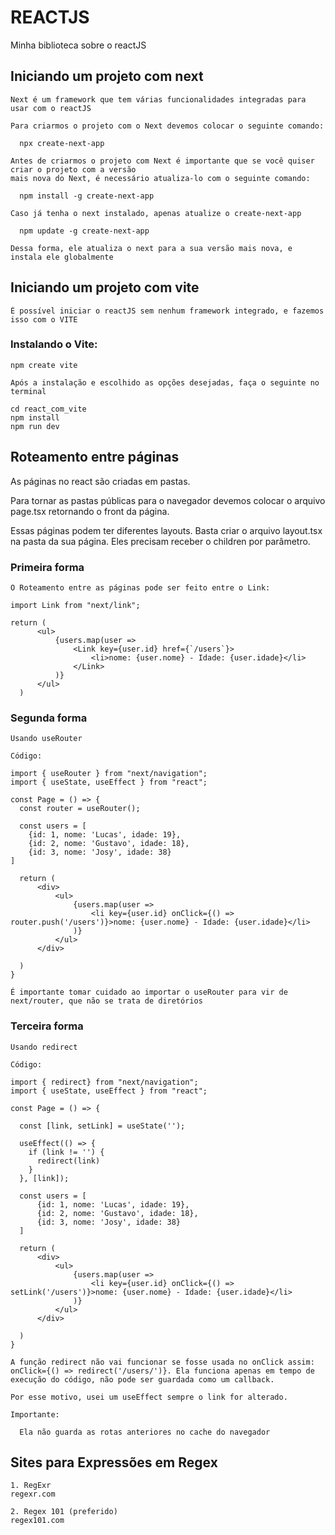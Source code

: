 # REACTJS 

  Minha biblioteca sobre o reactJS

## Iniciando um projeto com next

    Next é um framework que tem várias funcionalidades integradas para usar com o reactJS

    Para criarmos o projeto com o Next devemos colocar o seguinte comando:

      npx create-next-app

    Antes de criarmos o projeto com Next é importante que se você quiser criar o projeto com a versão
    mais nova do Next, é necessário atualiza-lo com o seguinte comando:

      npm install -g create-next-app

    Caso já tenha o next instalado, apenas atualize o create-next-app

      npm update -g create-next-app

    Dessa forma, ele atualiza o next para a sua versão mais nova, e instala ele globalmente

## Iniciando um projeto com vite

    É possível iniciar o reactJS sem nenhum framework integrado, e fazemos isso com o VITE

### Instalando o Vite:

    npm create vite

    Após a instalação e escolhido as opções desejadas, faça o seguinte no terminal

    cd react_com_vite
    npm install
    npm run dev
    
## Roteamento entre páginas

  As páginas no react são criadas em pastas.

  Para tornar as pastas públicas para o navegador devemos colocar o arquivo page.tsx retornando o front da  página.

  Essas páginas podem ter diferentes layouts. Basta criar o arquivo layout.tsx na pasta da sua página. Eles precisam receber o children por parâmetro.

  ### Primeira forma

    O Roteamento entre as páginas pode ser feito entre o Link:

    import Link from "next/link";
    
    return (
          <ul>
              {users.map(user => 
                  <Link key={user.id} href={`/users`}>
                      <li>nome: {user.nome} - Idade: {user.idade}</li>
                  </Link>
              )}
          </ul>
      )
  
  ### Segunda forma

    Usando useRouter

    Código:

    import { useRouter } from "next/navigation";
    import { useState, useEffect } from "react";
    
    const Page = () => {
      const router = useRouter();
    
      const users = [
        {id: 1, nome: 'Lucas', idade: 19},
        {id: 2, nome: 'Gustavo', idade: 18},
        {id: 3, nome: 'Josy', idade: 38}
    ]
    
      return (
          <div>
              <ul>
                  {users.map(user => 
                      <li key={user.id} onClick={() => router.push('/users')}>nome: {user.nome} - Idade: {user.idade}</li>
                  )}
              </ul>
          </div>
          
      )
    }

    É importante tomar cuidado ao importar o useRouter para vir de next/router, que não se trata de diretórios


  ### Terceira forma

    Usando redirect

    Código:

    import { redirect} from "next/navigation";
    import { useState, useEffect } from "react";
    
    const Page = () => {
    
      const [link, setLink] = useState('');
    
      useEffect(() => {
        if (link != '') {
          redirect(link)
        }
      }, [link]);
    
      const users = [
          {id: 1, nome: 'Lucas', idade: 19},
          {id: 2, nome: 'Gustavo', idade: 18},
          {id: 3, nome: 'Josy', idade: 38}
      ]
    
      return (
          <div>
              <ul>
                  {users.map(user => 
                      <li key={user.id} onClick={() => setLink('/users')}>nome: {user.nome} - Idade: {user.idade}</li>
                  )}
              </ul>
          </div>
          
      )
    }

    A função redirect não vai funcionar se fosse usada no onClick assim: onClick={() => redirect('/users/')}. Ela funciona apenas em tempo de execução do código, não pode ser guardada como um callback.

    Por esse motivo, usei um useEffect sempre o link for alterado. 

    Importante:
    
      Ela não guarda as rotas anteriores no cache do navegador

## Sites para Expressões em Regex

    1. RegExr
    regexr.com

    2. Regex 101 (preferido)
    regex101.com
